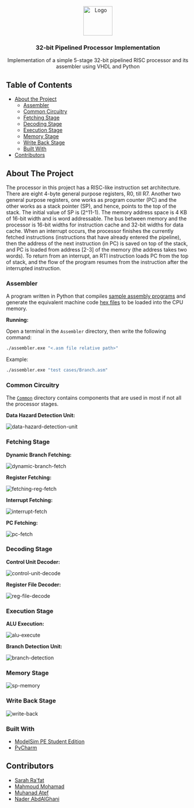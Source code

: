 <br />
<p align="center">
  <a href="https://github.com/naderabdalghani/hippohippogo-search-engine">
    <img src="Assets/cpu.png" alt="Logo" width="80" height="80">
  </a>

  <h3 align="center">32-bit Pipelined Processor Implementation</h3>

  <p align="center">
    Implementation of a simple 5-stage 32-bit pipelined RISC processor and its assembler using VHDL and Python
  </p>
</p>

## Table of Contents

* [About the Project](#about-the-project)
  * [Assembler](#assembler)
  * [Common Circuitry](#common-circuitry)
  * [Fetching Stage](#fetching-stage)
  * [Decoding Stage](#decoding-stage)
  * [Execution Stage](#execution-stage)
  * [Memory Stage](#memory-stage)
  * [Write Back Stage](#write-back-stage)
  * [Built With](#built-with)
* [Contributors](#contributors)

## About The Project

The processor in this project has a RISC-like instruction set architecture. There are eight 4-byte general purpose registers, R​0​, till R7. Another two general purpose registers, one works as program counter (PC) and the other works as a stack pointer (SP), and hence, points to the top of the stack. The initial value of SP is (​2^11-1​). The memory address space is ​4 KB of 16-bit ​width and is word addressable. The bus between memory and the processor is 16-bit widths for instruction cache and 32-bit widths for data cache. When an interrupt occurs, the processor finishes the currently fetched instructions (instructions that have already entered the pipeline), then the address of the next instruction (in PC) is saved on top of the stack, and PC is loaded from address [2-3] of the memory (the address takes two words). To return from an interrupt, an RTI instruction loads PC from the top of stack, and the flow of the program resumes from the instruction after the interrupted instruction.

### Assembler

A program written in Python that compiles [sample assembly programs](https://github.com/naderabdalghani/32-bit-risc-pipelined-processor/tree/master/Assembler/test%20cases) and generate the equivalent machine code [hex files](https://github.com/naderabdalghani/32-bit-risc-pipelined-processor/tree/master/Assembler/memory%20files) to be loaded into the CPU memory.

**Running:**

Open a terminal in the `Assembler` directory, then write the following command:

```bash
./assembler.exe "<.asm file relative path>"
```

Example:

```bash
./assembler.exe "test cases/Branch.asm"
```

### Common Circuitry

The [`Common`](https://github.com/naderabdalghani/32-bit-risc-pipelined-processor/tree/master/VHDL%20Code/Common) directory contains components that are used in most if not all the processor stages.

**Data Hazard Detection Unit:**

![data-hazard-detection-unit][data-hazard-detection-unit]

### Fetching Stage

**Dynamic Branch Fetching:**

![dynamic-branch-fetch][dynamic-branch-fetch]

**Register Fetching:**

![fetching-reg-fetch][fetching-reg-fetch]

**Interrupt Fetching:**

![interrupt-fetch][interrupt-fetch]

**PC Fetching:**

![pc-fetch][pc-fetch]

### Decoding Stage

**Control Unit Decoder:**

![control-unit-decode][control-unit-decode]

**Register File Decoder:**

![reg-file-decode][reg-file-decode]

### Execution Stage

**ALU Execution:**

![alu-execute][alu-execute]

**Branch Detection Unit:**

![branch-detection][branch-detection]

### Memory Stage

![sp-memory][sp-memory]

### Write Back Stage

![write-back][write-back]

### Built With

* [ModelSim PE Student Edition](https://www.mentor.com/company/higher_ed/modelsim-student-edition)
* [PyCharm](https://www.jetbrains.com/pycharm/)

[data-hazard-detection-unit]: Assets/data_hazard_detection.png
[dynamic-branch-fetch]: Assets/dynamic_branch_fetch.png
[fetching-reg-fetch]: Assets/fetching_reg_fetch.png
[interrupt-fetch]: Assets/interrupt_fetch.png
[pc-fetch]: Assets/pc_fetch.png
[control-unit-decode]: Assets/control_unit_decode.png
[reg-file-decode]: Assets/reg_file_decode.png
[alu-execute]: Assets/alu_execute.png
[branch-detection]: Assets/branch_detection.png
[sp-memory]: Assets/sp_memory.png
[write-back]: Assets/write_back.png

## Contributors

* [Sarah Ra'fat](https://github.com/sarahRaafat15)
* [Mahmoud Mohamad](https://github.com/mmmacmp)
* [Muhanad Atef](https://github.com/MuhanadAtef)
* [Nader AbdAlGhani](https://github.com/naderabdalghani)

